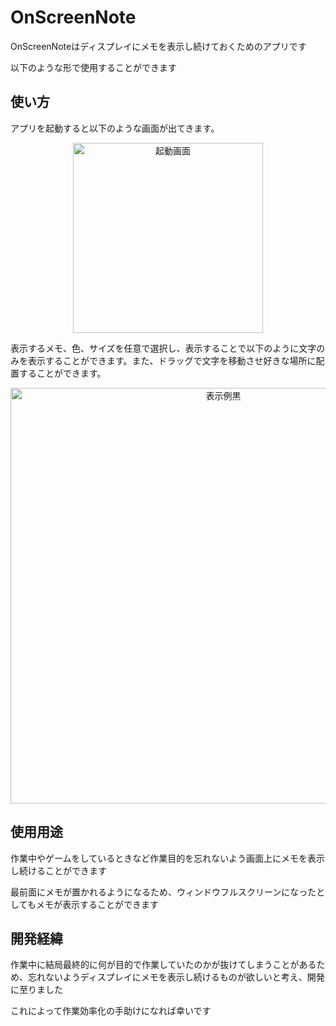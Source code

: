 # OnScreenNote
OnScreenNoteはディスプレイにメモを表示し続けておくためのアプリです

以下のような形で使用することができます

## 使い方
アプリを起動すると以下のような画面が出てきます。

<p align="center">
  <img width="304" alt="起動画面" src="https://github.com/Suisha777/OnScreenNote/assets/87187910/c782887f-d6f5-427c-a42f-f13378003f93">
</p>

表示するメモ、色、サイズを任意で選択し、表示することで以下のように文字のみを表示することができます。また、ドラッグで文字を移動させ好きな場所に配置することができます。

<p align="center">
  <img width="665" alt="表示例黒" src="https://github.com/Suisha777/OnScreenNote/assets/87187910/2718f5f7-4de2-4281-961c-5877b3060cac">
</p> 


## 使用用途
作業中やゲームをしているときなど作業目的を忘れないよう画面上にメモを表示し続けることができます

最前面にメモが置かれるようになるため、ウィンドウフルスクリーンになったとしてもメモが表示することができます

## 開発経緯

作業中に結局最終的に何が目的で作業していたのかが抜けてしまうことがあるため、忘れないようディスプレイにメモを表示し続けるものが欲しいと考え、開発に至りました

これによって作業効率化の手助けになれば幸いです

